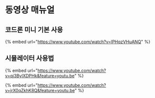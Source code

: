# 동영상 매뉴얼

## 코드론 미니 기본 사용

{% embed url="https://www.youtube.com/watch?v=lPHqzVHuANQ" %}

## 시뮬레이터 사용법

{% embed url="https://www.youtube.com/watch?v=qj3BylXDPHk&feature=youtu.be" %}

{% embed url="https://www.youtube.com/watch?v=jrX0qZkhK8Q&feature=youtu.be" %}



## 


